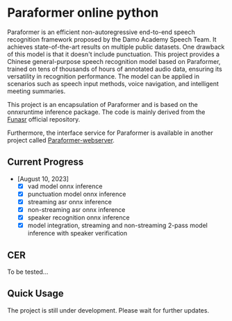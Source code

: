 # Paraformer online python

Paraformer is an efficient non-autoregressive end-to-end speech recognition framework proposed by the Damo Academy Speech Team. It achieves state-of-the-art results on multiple public datasets. One drawback of this model is that it doesn't include punctuation.
This project provides a Chinese general-purpose speech recognition model based on Paraformer, trained on tens of thousands of hours of annotated audio data, ensuring its versatility in recognition performance.
The model can be applied in scenarios such as speech input methods, voice navigation, and intelligent meeting summaries.

This project is an encapsulation of Paraformer and is based on the onnxruntime inference package. The code is mainly derived from the [Funasr](https://github.com/alibaba-damo-academy/FunASR) official repository.

Furthermore, the interface service for Paraformer is available in another project called [Paraformer-webserver](https://github.com/lovemefan/Paraformer-webserver).

## Current Progress
* [August 10, 2023] 
  * [x] vad model onnx inference
  * [x] punctuation model onnx inference
  * [x] streaming asr onnx inference
  * [x] non-streaming asr onnx inference
  * [x] speaker recognition onnx inference
  * [x] model integration, streaming and non-streaming 2-pass model inference with speaker verification

## CER
To be tested...

## Quick Usage
The project is still under development. Please wait for further updates.
